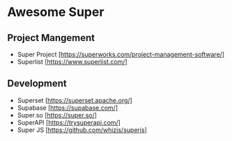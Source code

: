# Awesome Super

## Project Mangement
- Super Project [https://superworks.com/project-management-software/]
- Superlist [https://www.superlist.com/]

## Development
- Superset [https://superset.apache.org/]
- Supabase [https://supabase.com/]
- Super.so [https://super.so/]
- SuperAPI [https://trysuperapi.com/]
- Super JS [https://github.com/whizjs/superjs]
